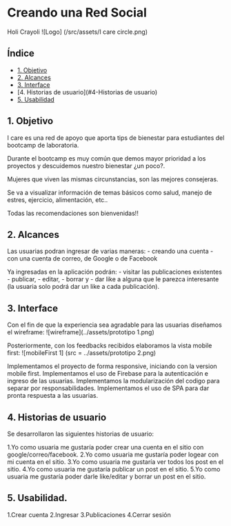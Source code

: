 # Creando una Red Social
Holi Crayoli
![Logo] (/src/assets/I care circle.png)

## Índice

* [1. Objetivo](#1-objetivo)
* [2. Alcances](#2-alcances)
* [3. Interface](#3-Interface)
* [4. Historias de usuario](#4-Historias de usuario)
* [5. Usabilidad](#5-Usabilidad)


## 1. Objetivo

I care es una red de apoyo que aporta tips de bienestar para estudiantes del bootcamp de laboratoria.

Durante el bootcamp es muy común que demos mayor prioridad a los proyectos y descuidemos nuestro bienestar ¿un poco?. 

Mujeres que viven las mismas circunstancias, son las mejores consejeras.

Se va a visualizar información de temas básicos como salud, manejo de estres, ejercicio, alimentación, etc..

Todas las recomendaciones son bienvenidas!!


## 2. Alcances

Las usuarias podran ingresar de varias maneras:
    - creando una cuenta
    - con una cuenta de correo, de Google o de Facebook

Ya ingresadas en la aplicación podrán:
    - visitar las publicaciones existentes 
    - publicar, 
    - editar, 
    - borrar y 
    - dar like a alguna que le parezca interesante (la usuaria solo podrá dar un like a cada publicación).

## 3. Interface

Con el fin de que la experiencia sea agradable para las usuarias diseñamos el wireframe:
![wireframe](../assets/prototipo 1.png)

Posteriormente, con los feedbacks recibidos elaboramos la vista mobile first:
![mobileFirst 1] (src = ../assets/prototipo 2.png)

Implementamos el proyecto de forma responsive, iniciando con la version mobile first.
Implementamos el uso de Firebase para la autenticación e ingreso de las usuarias.
Implementamos la modularización del codigo para separar por responsabilidades.
Implementamos el uso de SPA para dar pronta respuesta a las usuarias.

## 4. Historias de usuario

Se desarrollaron las siguientes historias de usuario:

1.Yo como usuaria me gustaría poder crear una cuenta en el sitio con google/correo/facebook.
2.Yo como usuaria me gustaría poder logear con mi cuenta en el sitio.
3.Yo como usuaria me gustaría ver todos los post en el sitio.
4.Yo como usuaria me gustaría publicar un post en el sitio.
5.Yo como usuaria me gustaría poder darle like/editar y borrar un post en el sitio.


## 5. Usabilidad.

1.Crear cuenta
2.Ingresar
3.Publicaciones
4.Cerrar sesión 



